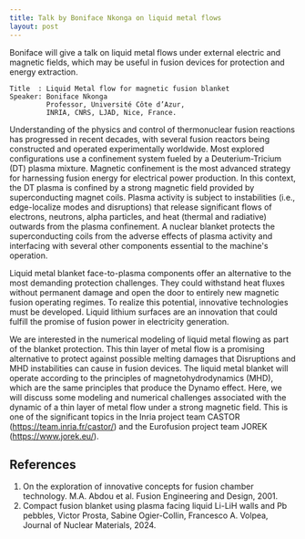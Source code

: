 ```yaml
---
title: Talk by Boniface Nkonga on liquid metal flows
layout: post
---
```


Boniface will give a talk on liquid metal flows under external electric and magnetic fields, which may be useful in fusion devices for protection and energy extraction.

```
Title  : Liquid Metal flow for magnetic fusion blanket  
Speaker: Boniface Nkonga  
         Professor, Université Côte d’Azur, 
         INRIA, CNRS, LJAD, Nice, France.
```

Understanding of the physics and control of thermonuclear fusion reactions has progressed in recent decades, with several fusion reactors being constructed and operated experimentally worldwide. Most explored configurations use a confinement system fueled by a Deuterium-Tricium (DT) plasma mixture. Magnetic confinement is the most advanced strategy for harnessing fusion energy for electrical power production. In this context, the DT plasma is confined by a strong magnetic field provided by superconducting magnet coils. Plasma activity is subject to instabilities (i.e., edge-localize modes and disruptions)  that release significant flows of electrons, neutrons, alpha particles, and heat (thermal and radiative) outwards from the plasma confinement. A nuclear blanket protects the superconducting coils from the adverse effects of plasma activity and interfacing with several other components essential to the machine's operation.

Liquid metal blanket face-to-plasma components offer an alternative to the most demanding protection challenges. They could withstand heat fluxes without permanent damage and open the door to entirely new magnetic fusion operating regimes. To realize this potential, innovative technologies must be developed. Liquid lithium surfaces are an innovation that could fulfill the promise of fusion power in electricity generation.

We are interested in the numerical modeling of liquid metal flowing as part of the blanket protection. This thin layer of metal flow is a promising alternative to protect against possible melting damages that Disruptions and MHD instabilities can cause in fusion devices. The liquid metal blanket will operate according to the principles of magnetohydrodynamics (MHD), which are the same principles that produce the Dynamo effect. Here, we will discuss some modeling and numerical challenges associated with the dynamic of a thin layer of metal flow under a strong magnetic field. This is one of the significant topics in the  Inria project team CASTOR (https://team.inria.fr/castor/) and the Eurofusion project team JOREK (https://www.jorek.eu/).

## References

1. On the exploration of innovative concepts for fusion chamber technology.
M.A. Abdou et al. Fusion Engineering and Design, 2001.
1. Compact fusion blanket using plasma facing liquid Li-LiH walls and Pb pebbles,  Victor Prosta, Sabine Ogier-Collin, Francesco A. Volpea, Journal of Nuclear Materials, 2024.
